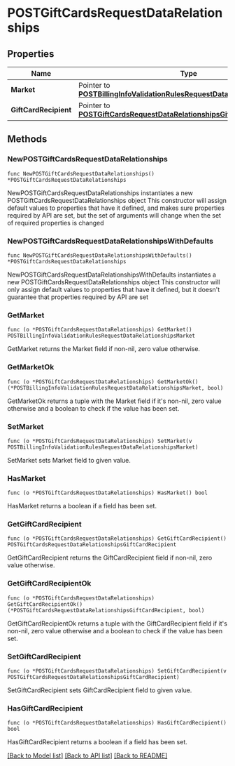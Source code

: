 # POSTGiftCardsRequestDataRelationships

## Properties

Name | Type | Description | Notes
------------ | ------------- | ------------- | -------------
**Market** | Pointer to [**POSTBillingInfoValidationRulesRequestDataRelationshipsMarket**](POSTBillingInfoValidationRulesRequestDataRelationshipsMarket.md) |  | [optional] 
**GiftCardRecipient** | Pointer to [**POSTGiftCardsRequestDataRelationshipsGiftCardRecipient**](POSTGiftCardsRequestDataRelationshipsGiftCardRecipient.md) |  | [optional] 

## Methods

### NewPOSTGiftCardsRequestDataRelationships

`func NewPOSTGiftCardsRequestDataRelationships() *POSTGiftCardsRequestDataRelationships`

NewPOSTGiftCardsRequestDataRelationships instantiates a new POSTGiftCardsRequestDataRelationships object
This constructor will assign default values to properties that have it defined,
and makes sure properties required by API are set, but the set of arguments
will change when the set of required properties is changed

### NewPOSTGiftCardsRequestDataRelationshipsWithDefaults

`func NewPOSTGiftCardsRequestDataRelationshipsWithDefaults() *POSTGiftCardsRequestDataRelationships`

NewPOSTGiftCardsRequestDataRelationshipsWithDefaults instantiates a new POSTGiftCardsRequestDataRelationships object
This constructor will only assign default values to properties that have it defined,
but it doesn't guarantee that properties required by API are set

### GetMarket

`func (o *POSTGiftCardsRequestDataRelationships) GetMarket() POSTBillingInfoValidationRulesRequestDataRelationshipsMarket`

GetMarket returns the Market field if non-nil, zero value otherwise.

### GetMarketOk

`func (o *POSTGiftCardsRequestDataRelationships) GetMarketOk() (*POSTBillingInfoValidationRulesRequestDataRelationshipsMarket, bool)`

GetMarketOk returns a tuple with the Market field if it's non-nil, zero value otherwise
and a boolean to check if the value has been set.

### SetMarket

`func (o *POSTGiftCardsRequestDataRelationships) SetMarket(v POSTBillingInfoValidationRulesRequestDataRelationshipsMarket)`

SetMarket sets Market field to given value.

### HasMarket

`func (o *POSTGiftCardsRequestDataRelationships) HasMarket() bool`

HasMarket returns a boolean if a field has been set.

### GetGiftCardRecipient

`func (o *POSTGiftCardsRequestDataRelationships) GetGiftCardRecipient() POSTGiftCardsRequestDataRelationshipsGiftCardRecipient`

GetGiftCardRecipient returns the GiftCardRecipient field if non-nil, zero value otherwise.

### GetGiftCardRecipientOk

`func (o *POSTGiftCardsRequestDataRelationships) GetGiftCardRecipientOk() (*POSTGiftCardsRequestDataRelationshipsGiftCardRecipient, bool)`

GetGiftCardRecipientOk returns a tuple with the GiftCardRecipient field if it's non-nil, zero value otherwise
and a boolean to check if the value has been set.

### SetGiftCardRecipient

`func (o *POSTGiftCardsRequestDataRelationships) SetGiftCardRecipient(v POSTGiftCardsRequestDataRelationshipsGiftCardRecipient)`

SetGiftCardRecipient sets GiftCardRecipient field to given value.

### HasGiftCardRecipient

`func (o *POSTGiftCardsRequestDataRelationships) HasGiftCardRecipient() bool`

HasGiftCardRecipient returns a boolean if a field has been set.


[[Back to Model list]](../README.md#documentation-for-models) [[Back to API list]](../README.md#documentation-for-api-endpoints) [[Back to README]](../README.md)


